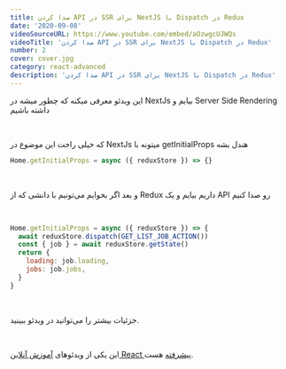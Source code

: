 ```yaml
---
title: صدا کردن API در SSR برای NextJS با Dispatch در Redux
date: '2020-09-08'
videoSourceURL: https://www.youtube.com/embed/aOzwgcUJWQs
videoTitle: 'صدا کردن API در SSR برای NextJS با Dispatch در Redux'
number: 2
cover: cover.jpg
category: react-advanced
description: 'صدا کردن API در SSR برای NextJS با Dispatch در Redux'
---
```


این ویدئو معرفی میکنه که چطور میشه در NextJs بیایم و Server Side Rendering داشته باشیم

<br />

که خیلی راحت این موضوع در NextJs میتونه با getInitialProps هندل بشه

```javascript
Home.getInitialProps = async ({ reduxStore }) => {}
```

<br />

و بعد اگر بخوایم می‌تونیم با دانشی که از Redux داریم بیایم و یک API رو صدا کنیم

<br />

```javascript
Home.getInitialProps = async ({ reduxStore }) => {
  await reduxStore.dispatch(GET_LIST_JOB_ACTION())
  const { job } = await reduxStore.getState()
  return {
    loading: job.loading,
    jobs: job.jobs,
  }
}
```

<br />

جزئیات بیشتر را می‌توانید در ویدئو ببینید.

<br />

این یکی از ویدئو‌های
[آموزش آنلاین React پیشرفته](/react-advanced-course)
هست.
